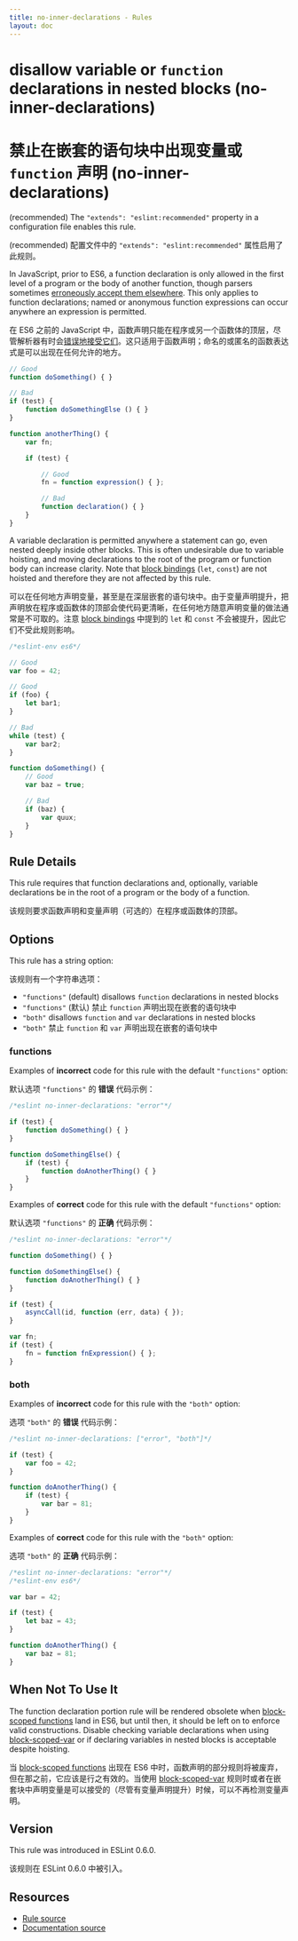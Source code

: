 ```yaml
---
title: no-inner-declarations - Rules
layout: doc
---
```

<!-- Note: No pull requests accepted for this file. See README.md in the root directory for details. -->

# disallow variable or `function` declarations in nested blocks  (no-inner-declarations)

# 禁止在嵌套的语句块中出现变量或 `function` 声明 (no-inner-declarations)

(recommended) The `"extends": "eslint:recommended"` property in a configuration file enables this rule.

(recommended) 配置文件中的 `"extends": "eslint:recommended"` 属性启用了此规则。

In JavaScript, prior to ES6, a function declaration is only allowed in the first level of a program or the body of another function, though parsers sometimes [erroneously accept them elsewhere](https://code.google.com/p/esprima/issues/detail?id=422). This only applies to function declarations; named or anonymous function expressions can occur anywhere an expression is permitted.

在 ES6 之前的 JavaScript 中，函数声明只能在程序或另一个函数体的顶层，尽管解析器有时会[错误地接受它们](https://code.google.com/p/esprima/issues/detail?id=422)。这只适用于函数声明；命名的或匿名的函数表达式是可以出现在任何允许的地方。

```js
// Good
function doSomething() { }

// Bad
if (test) {
    function doSomethingElse () { }
}

function anotherThing() {
    var fn;

    if (test) {

        // Good
        fn = function expression() { };

        // Bad
        function declaration() { }
    }
}
```

A variable declaration is permitted anywhere a statement can go, even nested deeply inside other blocks. This is often undesirable due to variable hoisting, and moving declarations to the root of the program or function body can increase clarity. Note that [block bindings](https://leanpub.com/understandinges6/read#leanpub-auto-block-bindings) (`let`, `const`) are not hoisted and therefore they are not affected by this rule.

可以在任何地方声明变量，甚至是在深层嵌套的语句块中。由于变量声明提升，把声明放在程序或函数体的顶部会使代码更清晰，在任何地方随意声明变量的做法通常是不可取的。注意 [block bindings](https://leanpub.com/understandinges6/read#leanpub-auto-block-bindings) 中提到的 `let` 和 `const` 不会被提升，因此它们不受此规则影响。

```js
/*eslint-env es6*/

// Good
var foo = 42;

// Good
if (foo) {
    let bar1;
}

// Bad
while (test) {
    var bar2;
}

function doSomething() {
    // Good
    var baz = true;

    // Bad
    if (baz) {
        var quux;
    }
}
```

## Rule Details

This rule requires that function declarations and, optionally, variable declarations be in the root of a program or the body of a function.

该规则要求函数声明和变量声明（可选的）在程序或函数体的顶部。

## Options

This rule has a string option:

该规则有一个字符串选项：

* `"functions"` (default) disallows `function` declarations in nested blocks
* `"functions"` (默认) 禁止 `function` 声明出现在嵌套的语句块中
* `"both"` disallows `function` and `var` declarations in nested blocks
* `"both"` 禁止 `function` 和 `var` 声明出现在嵌套的语句块中

### functions

Examples of **incorrect** code for this rule with the default `"functions"` option:

默认选项 `"functions"` 的 **错误** 代码示例：

```js
/*eslint no-inner-declarations: "error"*/

if (test) {
    function doSomething() { }
}

function doSomethingElse() {
    if (test) {
        function doAnotherThing() { }
    }
}
```

Examples of **correct** code for this rule with the default `"functions"` option:

默认选项 `"functions"` 的 **正确** 代码示例：

```js
/*eslint no-inner-declarations: "error"*/

function doSomething() { }

function doSomethingElse() {
    function doAnotherThing() { }
}

if (test) {
    asyncCall(id, function (err, data) { });
}

var fn;
if (test) {
    fn = function fnExpression() { };
}
```

### both

Examples of **incorrect** code for this rule with the `"both"` option:

选项 `"both"` 的 **错误** 代码示例：

```js
/*eslint no-inner-declarations: ["error", "both"]*/

if (test) {
    var foo = 42;
}

function doAnotherThing() {
    if (test) {
        var bar = 81;
    }
}
```

Examples of **correct** code for this rule with the `"both"` option:

选项 `"both"` 的 **正确** 代码示例：

```js
/*eslint no-inner-declarations: "error"*/
/*eslint-env es6*/

var bar = 42;

if (test) {
    let baz = 43;
}

function doAnotherThing() {
    var baz = 81;
}
```

## When Not To Use It

The function declaration portion rule will be rendered obsolete when [block-scoped functions](https://bugzilla.mozilla.org/show_bug.cgi?id=585536) land in ES6, but until then, it should be left on to enforce valid constructions. Disable checking variable declarations when using [block-scoped-var](block-scoped-var) or if declaring variables in nested blocks is acceptable despite hoisting.

当 [block-scoped functions](https://bugzilla.mozilla.org/show_bug.cgi?id=585536) 出现在 ES6 中时，函数声明的部分规则将被废弃，但在那之前，它应该是行之有效的。当使用 [block-scoped-var](block-scoped-var) 规则时或者在嵌套块中声明变量是可以接受的（尽管有变量声明提升）时候，可以不再检测变量声明。

## Version

This rule was introduced in ESLint 0.6.0.

该规则在 ESLint 0.6.0 中被引入。

## Resources

* [Rule source](https://github.com/eslint/eslint/tree/master/lib/rules/no-inner-declarations.js)
* [Documentation source](https://github.com/eslint/eslint/tree/master/docs/rules/no-inner-declarations.md)
